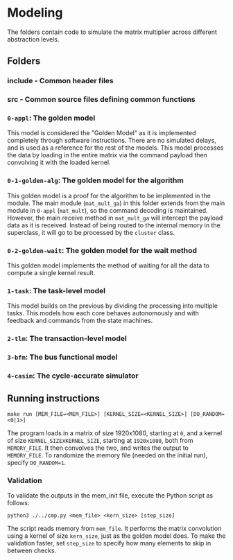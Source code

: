 
# Modeling

The folders contain code to simulate the matrix multiplier across different abstraction levels.

## Folders

### include - Common header files

### src - Common source files defining common functions

### `0-appl`: The golden model

This model is considered the "Golden Model" as it is implemented completely through software instructions. There are no simulated delays, and is used as a reference for the rest of the models. This model processes the data by loading in the entire matrix via the command payload then convolving it with the loaded kernel.

### `0-1-golden-alg`: The golden model for the algorithm

This golden model is a proof for the algorithm to be implemented in the module. The main module (`mat_mult_ga`) in this folder extends from the main module in `0-appl` (`mat_mult`), so the command decoding is maintained. However, the main receive method in `mat_mult_ga` will intercept the payload data as it is received. Instead of being routed to the internal memory in the superclass, it will go to be processed by the `cluster` class.

### `0-2-golden-wait`: The golden model for the wait method

This golden model implements the method of waiting for all the data to compute a single kernel result.

### `1-task`: The task-level model

This model builds on the previous by dividing the processing into multiple tasks. This models how each core behaves autonomously and with feedback and commands from the state machines.

### `2-tlm`: The transaction-level model

### `3-bfm`: The bus functional model

### `4-casim`: The cycle-accurate simulator

## Running instructions

`make run [MEM_FILE=<MEM_FILE>] [KERNEL_SIZE=<KERNEL_SIZE>] [DO_RANDOM=<0|1>]`

The program loads in a matrix of size 1920x1080, starting at `0`, and a kernel of size `KERNEL_SIZE`x`KERNEL_SIZE`, starting at `1920x1080`, both from `MEMORY_FILE`. It then convolves the two, and writes the output to `MEMORY_FILE`. To randomize the memory file (needed on the initial run), specify `DO_RANDOM=1`.

### Validation

To validate the outputs in the mem_init file, execute the Python script as follows:

`python3 ./../cmp.py <mem_file> <kern_size> [step_size]`

The script reads memory from `mem_file`. It performs the matrix convolution using a kernel of size `kern_size`, just as the golden model does. To make the validation faster, set `step_size` to specify how many elements to skip in between checks.
